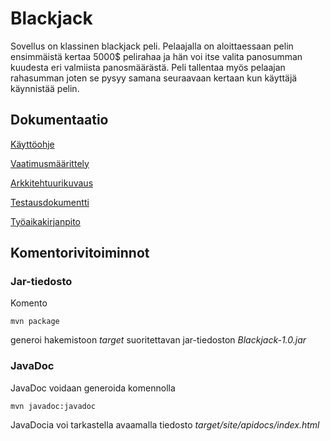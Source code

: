 # Blackjack

Sovellus on klassinen blackjack peli. Pelaajalla on aloittaessaan pelin ensimmäistä kertaa 5000$ pelirahaa ja hän voi itse valita panosumman kuudesta eri valmiista panosmäärästä. Peli tallentaa myös pelaajan rahasumman joten se pysyy samana seuraavaan kertaan kun käyttäjä käynnistää pelin.

## Dokumentaatio
[Käyttöohje](https://github.com/MatsHednas/otm-harjoitustyo/blob/master/dokumentaatio/kayttoohje.md)

[Vaatimusmäärittely](https://github.com/MatsHednas/otm-harjoitustyo/blob/master/dokumentaatio/vaatimusmaarittely.md)

[Arkkitehtuurikuvaus](https://github.com/MatsHednas/otm-harjoitustyo/blob/master/dokumentaatio/arkkitehtuuri.md)

[Testausdokumentti](https://github.com/MatsHednas/otm-harjoitustyo/blob/master/dokumentaatio/testaus.md)

[Työaikakirjanpito](https://github.com/MatsHednas/otm-harjoitustyo/blob/master/dokumentaatio/tuntikirjanpito.md)

## Komentorivitoiminnot

### Jar-tiedosto

Komento

```
mvn package
```

generoi hakemistoon _target_ suoritettavan jar-tiedoston _Blackjack-1.0.jar_

### JavaDoc

JavaDoc voidaan generoida komennolla

```
mvn javadoc:javadoc
```

JavaDocia voi tarkastella avaamalla tiedosto _target/site/apidocs/index.html_
